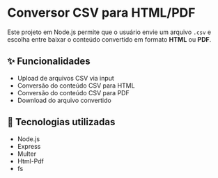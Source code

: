 # Conversor CSV para HTML/PDF

Este projeto em Node.js permite que o usuário envie um arquivo `.csv` e escolha entre baixar o conteúdo convertido em formato **HTML** ou **PDF**.

## ✨ Funcionalidades

- Upload de arquivos CSV via input
- Conversão do conteúdo CSV para HTML
- Conversão do conteúdo CSV para PDF
- Download do arquivo convertido

## 🚀 Tecnologias utilizadas

- Node.js
- Express
- Multer
- Html-Pdf
- fs
